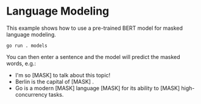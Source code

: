 # Language Modeling

This example shows how to use a pre-trained BERT model for masked language modeling.

```console
go run . models
```

You can then enter a sentence and the model will predict the masked words, e.g.:

- I'm so [MASK] to talk about this topic!
- Berlin is the capital of [MASK] .
- Go is a modern [MASK] language [MASK] for its ability to [MASK] high-concurrency tasks.
